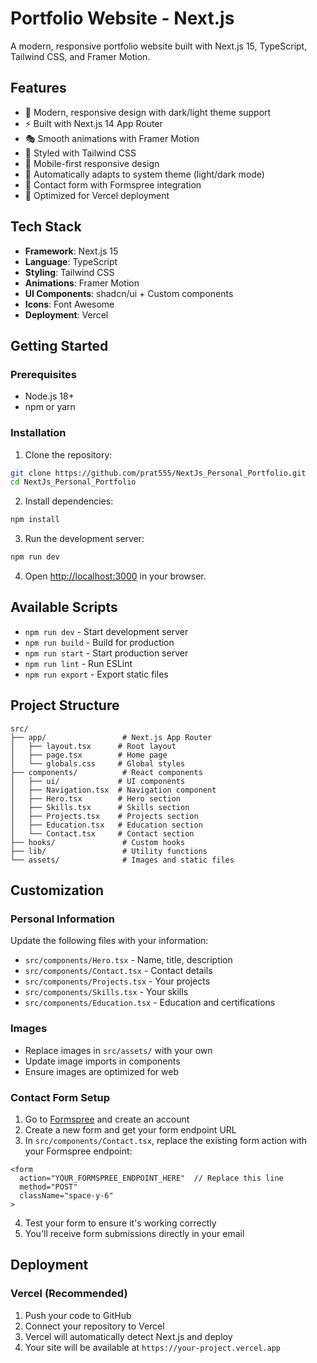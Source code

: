 # Portfolio Website - Next.js

A modern, responsive portfolio website built with Next.js 15, TypeScript, Tailwind CSS, and Framer Motion.

## Features

- 🎨 Modern, responsive design with dark/light theme support
- ⚡ Built with Next.js 14 App Router
- 🎭 Smooth animations with Framer Motion
- 🎨 Styled with Tailwind CSS
- 📱 Mobile-first responsive design
- 🌙 Automatically adapts to system theme (light/dark mode)
- 📧 Contact form with Formspree integration
- 🚀 Optimized for Vercel deployment

## Tech Stack

- **Framework**: Next.js 15
- **Language**: TypeScript
- **Styling**: Tailwind CSS
- **Animations**: Framer Motion
- **UI Components**: shadcn/ui + Custom components
- **Icons**: Font Awesome
- **Deployment**: Vercel

## Getting Started

### Prerequisites

- Node.js 18+ 
- npm or yarn

### Installation

1. Clone the repository:
```bash
git clone https://github.com/prat555/NextJs_Personal_Portfolio.git
cd NextJs_Personal_Portfolio
```

2. Install dependencies:
```bash
npm install
```

3. Run the development server:
```bash
npm run dev
```

4. Open [http://localhost:3000](http://localhost:3000) in your browser.

## Available Scripts

- `npm run dev` - Start development server
- `npm run build` - Build for production
- `npm run start` - Start production server
- `npm run lint` - Run ESLint
- `npm run export` - Export static files

## Project Structure

```
src/
├── app/                 # Next.js App Router
│   ├── layout.tsx      # Root layout
│   ├── page.tsx        # Home page
│   └── globals.css     # Global styles
├── components/          # React components
│   ├── ui/             # UI components
│   ├── Navigation.tsx  # Navigation component
│   ├── Hero.tsx        # Hero section
│   ├── Skills.tsx      # Skills section
│   ├── Projects.tsx    # Projects section
│   ├── Education.tsx   # Education section
│   └── Contact.tsx     # Contact section
├── hooks/               # Custom hooks
├── lib/                 # Utility functions
└── assets/              # Images and static files
```

## Customization

### Personal Information

Update the following files with your information:
- `src/components/Hero.tsx` - Name, title, description
- `src/components/Contact.tsx` - Contact details
- `src/components/Projects.tsx` - Your projects
- `src/components/Skills.tsx` - Your skills
- `src/components/Education.tsx` - Education and certifications

### Images

- Replace images in `src/assets/` with your own
- Update image imports in components
- Ensure images are optimized for web

### Contact Form Setup

1. Go to [Formspree](https://formspree.io/) and create an account
2. Create a new form and get your form endpoint URL
3. In `src/components/Contact.tsx`, replace the existing form action with your Formspree endpoint:
```tsx
<form
  action="YOUR_FORMSPREE_ENDPOINT_HERE"  // Replace this line
  method="POST"
  className="space-y-6"
>
```
4. Test your form to ensure it's working correctly
5. You'll receive form submissions directly in your email

## Deployment

### Vercel (Recommended)

1. Push your code to GitHub
2. Connect your repository to Vercel
3. Vercel will automatically detect Next.js and deploy
4. Your site will be available at `https://your-project.vercel.app`
